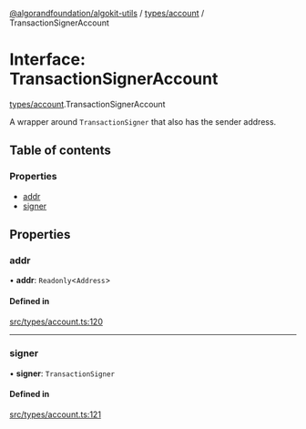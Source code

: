 [@algorandfoundation/algokit-utils](../README.md) / [types/account](../modules/types_account.md) / TransactionSignerAccount

# Interface: TransactionSignerAccount

[types/account](../modules/types_account.md).TransactionSignerAccount

A wrapper around `TransactionSigner` that also has the sender address.

## Table of contents

### Properties

- [addr](types_account.TransactionSignerAccount.md#addr)
- [signer](types_account.TransactionSignerAccount.md#signer)

## Properties

### addr

• **addr**: `Readonly`\<`Address`\>

#### Defined in

[src/types/account.ts:120](https://github.com/algorandfoundation/algokit-utils-ts/blob/main/src/types/account.ts#L120)

___

### signer

• **signer**: `TransactionSigner`

#### Defined in

[src/types/account.ts:121](https://github.com/algorandfoundation/algokit-utils-ts/blob/main/src/types/account.ts#L121)
